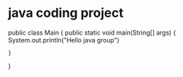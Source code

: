 # java coding project
public class Main {
    public static void main(String[] args) {
    System.out.println("Hello java group")
    
    }
}

